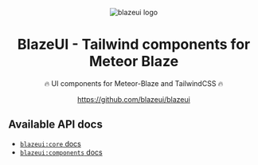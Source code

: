 <div align="center">

![blazeui logo](../../blazeui_wide.svg)

# BlazeUI - Tailwind components for Meteor Blaze
🔥 UI components for Meteor-Blaze and TailwindCSS 🔥

https://github.com/blazeui/blazeui
</div>

## Available API docs

- [`blazeui:core` docs](./api/core)
- [`blazeui:components` docs](./api/components)
